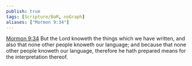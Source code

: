 ```yaml
---
publish: true
tags: [Scripture/BoM, noGraph]
aliases: ["Mormon 9:34"]
---
```

[Mormon 9:34](https://churchofjesuschrist.org/study/scriptures/bofm/morm/9?lang=eng&id=p34#p34) But the Lord knoweth the things which we have written, and also that none other people knoweth our language; and because that none other people knoweth our language, therefore he hath prepared means for the interpretation thereof.
